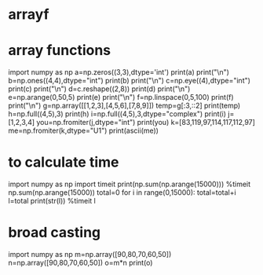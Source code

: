 # arrayf
# array functions
import numpy as np
a=np.zeros((3,3),dtype='int')
print(a) 
print("\n")
b=np.ones((4,4),dtype="int")
print(b)
print("\n")
c=np.eye((4),dtype="int")
print(c)
print("\n")
d=c.reshape((2,8))
print(d)
print("\n")
e=np.arange(0,50,5)
print(e)
print("\n")
f=np.linspace(0,5,100)
print(f)
print("\n")
g=np.array([[1,2,3],[4,5,6],[7,8,9]])
temp=g[:3,::2]
print(temp)
h=np.full((4,5),3)
print(h)
i=np.full((4,5),3,dtype="complex")
print(i)
j=[1,2,3,4]
you=np.fromiter(j,dtype="int")
print(you)
k=[83,119,97,114,117,112,97]
me=np.fromiter(k,dtype="U1")
print(ascii(me))
# to calculate time
import numpy as np
import timeit
print(np.sum(np.arange(15000)))
%timeit np.sum(np.arange(15000))
total=0
for i in range(0,15000):
    total=total+i
l=total
print(str(l))
%timeit l
# broad casting
import numpy as np
m=np.array([90,80,70,60,50])
n=np.array([90,80,70,60,50])
o=m*n
print(o)
